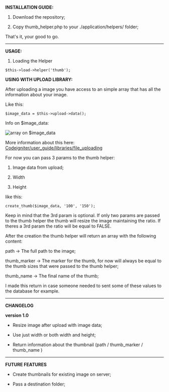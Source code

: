 **INSTALLATION GUIDE:**

1. Download the repository;

2. Copy thumb_helper.php to your ./application/helpers/ folder;

That's it, your good to go.

***

**USAGE:**

1. Loading the Helper

`$this->load->helper('thumb');`

**USING WITH UPLOAD LIBRARY:**

After uploading a image you have access to an simple array that has all the information about your image.

Like this:

`$image_data = $this->upload->data();`

Info on $image_data:

![array on $image_data](http://www.dropmocks.com/ihwep)

More information about this here: [Codeigniter/user_guide/libraries/file_uploading](http://codeigniter.com/user_guide/libraries/file_uploading.html)

For now you can pass 3 params to the thumb helper: 

1. Image data from upload;

2. Width

3. Height

like this:

`create_thumb($image_data, '100', '150');`

Keep in mind that the 3rd param is optional. If only two params are passed to the thumb helper the thumb will resize the image maintaining the ratio. If theres a 3rd param the ratio will be equal to FALSE.

After the creation the thumb helper will return an array with the following content:

path -> The full path to the image;

thumb_marker -> The marker for the thumb, for now will always be equal to the thumb sizes that were passed to the thumb helper;

thumb_name -> The final name of the thumb;

I made this return in case someone needed to sent some of these values to the database for example.


***

**CHANGELOG**

**version 1.0**

* Resize image after upload with image data;

* Use just width or both width and height;

* Return information about the thumbnail (path / thumb_marker / thumb_name )

***

**FUTURE FEATURES**

* Create thumbnails for existing image on server;

* Pass a destination folder;